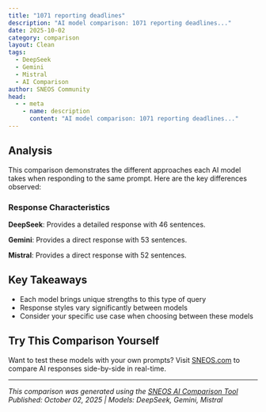 ```yaml
---
title: "1071 reporting deadlines"
description: "AI model comparison: 1071 reporting deadlines..."
date: 2025-10-02
category: comparison
layout: Clean
tags:
  - DeepSeek
  - Gemini
  - Mistral
  - AI Comparison
author: SNEOS Community
head:
  - - meta
    - name: description
      content: "AI model comparison: 1071 reporting deadlines..."
---
```


<ChatComparison
  title="1071 reporting deadlines"
  prompt="1071 reporting deadlines"
  :responses='{"DeepSeek": "Of course. \u00221071 reporting deadlines\u0022 refer to the new requirements under **Section 1071 of the Dodd-Frank Act**, which mandates that financial institutions collect and report data about their small business lending.\n\nThe deadlines are complex because they are **staggered** based on the volume of a lender\u0027s small business loans.\n\nHere is a clear breakdown of the key deadlines and what they mean.\n\n### Key Summary of Deadlines\n\nThe compliance dates are based on how many **\u0022covered originations\u0022** a lender made in each of the two preceding calendar years. A \u0022covered origination\u0022 is generally a closed-end loan or line of credit to a small business.\n\n| Lender Tier (by # of Covered Originations) | Compliance Date (Deadline to Start Data Collection) | First Data Reporting Deadline |\n| :--- | :--- | :--- |\n| **Tier 1:** 2,500\u002B loans in both 2022 \u0026 2023 | **October 1, 2024** | **June 1, 2026** (for data from Oct 1, 2024 - Dec 31, 2025) |\n| **Tier 2:** 500\u002B loans in both 2022 \u0026 2023 | **April 1, 2025** | **June 1, 2026** (for data from Apr 1, 2025 - Dec 31, 2025) |\n| **Tier 3:** 100\u002B loans in both 2022 \u0026 2023 | **January 1, 2026** | **June 1, 2027** (for data from Jan 1, 2026 - Dec 31, 2026) |\n\n---\n\n### Detailed Explanation of Each Deadline\n\nThere are two main types of deadlines to understand: when you start **collecting data** and when you start **reporting it**.\n\n#### 1. Data Collection Start Date\n\nThis is the date by which your institution must have its systems and processes in place to begin recording the required data points for every covered application.\n\n* **Tier 1 (Major Lenders): October 1, 2024**\n * You are in this tier if you originated **at least 2,500** covered small business loans in **both** 2022 and 2023.\n* **Tier 2 (Medium Lenders): April 1, 2025**\n * You are in this tier if you originated **at least 500** (but fewer than 2,500) covered small business loans in **both** 2022 and 2023.\n* **Tier 3 (Smaller Lenders): January 1, 2026**\n * You are in this tier if you originated **at least 100** (but fewer than 500) covered small business loans in **both** 2022 and 2023.\n\n\u003E **Important Note:** Lenders that originated fewer than 100 covered originations in both of the two preceding calendar years are **exempt** from these rules.\n\n#### 2. Data Reporting Deadline\n\nThis is the date by which you must submit your collected data to the **Consumer Financial Protection Bureau (CFPB)**.\n\n* The reporting is done **annually**, by **June 1** of the following year.\n* The **first reporting deadline for all lenders is June 1, 2026**.\n * **Tier 1 lenders** will report data collected from **October 1, 2024, to December 31, 2025**.\n * **Tier 2 lenders** will report data collected from **April 1, 2025, to December 31, 2025**.\n* **Tier 3 lenders** begin reporting on **June 1, 2027**, for their full 2026 calendar year data.\n\n### What Data Needs to Be Collected and Reported?\n\nThe rule requires the collection of a wide range of data points for each application, including:\n\n* **Application Details:** Date, type, amount, action taken (approved/denied), etc.\n* **Loan Details:** Credit pricing (interest rate, total costs), guarantees, etc.\n* **Demographic Information:** The race, ethnicity, and sex of the business\u0027s principal owners. This is a critical and new requirement.\n* **Business Details:** Industry, number of employees, annual revenue.\n* **Census Tract:** The location of the business.\n\n### Why is This Happening?\n\nThe goal of Section 1071 is to:\n* Identify business and community development needs for women-owned, minority-owned, and small businesses.\n* Facilitate enforcement of fair lending laws.\n* Enable communities, lenders, and policymakers to better understand the market for small business credit.\n\n### Action Steps for Lenders\n\n1. **Determine Your Tier:** Immediately assess your number of \u0022covered originations\u0022 for 2022 and 2023 to know your compliance date.\n2. **Update Systems:** Begin modifying your loan origination systems, application forms, and procedures to capture all required data points.\n3. **Develop Procedures:** Create a compliant process for collecting demographic data from applicants.\n4. **Train Staff:** Ensure all staff involved in the lending process are trained on the new requirements.\n5. **Plan for Reporting:** Develop the internal capability to compile and submit the data to the CFPB by the annual June 1 deadline.\n\nFor the most authoritative information, always refer to the **official CFPB Rule and Resources**:\n[CFPB Section 1071 Rule Implementation Page](https://www.consumerfinance.gov/rules-policy/final-rules/small-business-lending-under-ecoa-section-1071/)\n\n***Disclaimer:** I am an AI assistant and this information is for general guidance only. It is not legal advice. You should consult with qualified legal and compliance professionals to understand how these deadlines and rules apply to your specific institution.*", "Gemini": "Okay, let\u0027s break down the reporting deadlines related to Section 1071 of the Dodd-Frank Act, which mandates the collection and reporting of small business lending data.\n\n**Key Dates to Remember:**\n\n* **Compliance Date (When you must *start* collecting data):** This is the crucial date. You need to have systems and processes in place to accurately gather the required information from applicants.\n\n * The compliance date is tiered based on the number of covered transactions originated by the financial institution in each of the two preceding calendar years:\n\n * **Tier 1 (Most Institutions):** Institutions that originated at least 100 covered small business credit applications in both 2022 and 2023 must comply with Section 1071 starting **October 1, 2024.**\n\n * **Tier 2:** Institutions that originated at least 50 covered small business credit applications, but fewer than 100, in both 2022 and 2023 must comply starting **April 1, 2025.**\n\n * **Tier 3:** Institutions that originated fewer than 50 covered small business credit applications in both 2022 and 2023 must comply starting **January 1, 2026.**\n\n* **Reporting Deadline (When you must *submit* the data):** This is when you actually submit the collected data to the CFPB.\n\n * The data must be submitted **annually, by June 1st of the following year.** For example:\n\n * For data collected from October 1, 2024 to December 31, 2024 (for Tier 1), and then for the full year of 2025, the first reporting deadline is **June 1, 2026.**\n * For data collected from April 1, 2025, to December 31, 2025 (for Tier 2), and then for the full year of 2026, the first reporting deadline is **June 1, 2027.**\n * For data collected from January 1, 2026 to December 31, 2026 (for Tier 3), the first reporting deadline is **June 1, 2027.**\n\n**In summary:**\n\n1. **Determine your Tier:** Count the number of covered small business credit applications your institution originated in both 2022 and 2023. This will determine your compliance date.\n2. **Start Collecting Data:** Be ready to collect the required data from *every* covered application *on or after* your compliance date.\n3. **Submit Annually:** Report the collected data to the CFPB by June 1st of the following calendar year, beginning with the data collected in the partial or full calendar year that includes your compliance date.\n\n**Important Considerations:**\n\n* **\u0022Covered Application\u0022:** This refers to an application for credit primarily for small business purposes, as defined by the regulation. Understanding the definition of a \u0022small business\u0022 and what constitutes a \u0022credit application\u0022 is critical.\n* **Data Points:** Section 1071 requires collecting a significant amount of data, including information about the applicant (e.g., demographics, revenue) and the loan terms. Make sure you understand *all* the data points that you need to collect.\n* **CFPB Resources:** The CFPB has released extensive resources, including the final rule, interpretive guidance, and small entity compliance guides. Refer to the CFPB\u0027s website ([www.consumerfinance.gov](www.consumerfinance.gov)) for the most up-to-date information.\n* **Good Faith Efforts:** There are rules about obtaining demographic information from applicants. You need to make \u0022good faith efforts\u0022 to collect this information, but you cannot deny a loan if the applicant refuses to provide it. You will need to document your efforts.\n* **Privacy:** The CFPB has rules about how you must protect the privacy of applicants, particularly regarding the collection and use of demographic information.\n* **Amendments and Updates:** Regulations can change. Stay informed about any amendments or updates to the Section 1071 rule. The CFPB\u0027s website is the best source for this information.\n* **Consult with Counsel:** Given the complexity of the regulation, it\u0027s highly recommended that you consult with legal counsel to ensure full compliance.\n\n**Example Scenario:**\n\nLet\u0027s say \u0022Acme Bank\u0022 originated 75 covered small business credit applications in 2022 and 80 in 2023.\n\n* Acme Bank falls into **Tier 2.**\n* Their **compliance date is April 1, 2025.** They must begin collecting 1071 data on all covered applications received on or after this date.\n* Their first reporting period will be from April 1, 2025, to December 31, 2025, and then the full year of 2026.\n* Acme Bank\u0027s **first reporting deadline is June 1, 2027.**\n\n**Recommendations:**\n\n* **Start planning now!** Even if your compliance date is further out, don\u0027t wait. The implementation process can be complex and time-consuming.\n* **Review the CFPB\u0027s resources thoroughly.**\n* **Identify the systems and processes you need to put in place.** This includes training staff, updating your loan origination system, and establishing procedures for data collection and reporting.\n* **Consider using technology solutions** designed to help with 1071 compliance.\n\nI hope this detailed explanation helps! Let me know if you have any other questions.\n", "Mistral": "Reporting deadlines can vary widely depending on the type of report, the organization, and the regulatory requirements. Here are some common reporting deadlines for various types of reports:\n\n### Financial Reporting\n1. **Annual Reports**:\n - **Public Companies**: Typically due within 60-90 days after the fiscal year-end.\n - **Private Companies**: Varies, but often within 90-120 days after the fiscal year-end.\n\n2. **Quarterly Reports**:\n - **Public Companies**: Usually due within 40-45 days after the end of the quarter.\n\n3. **Form 10-K (Annual Report)**:\n - **Large Accelerated Filers**: 60 days after the fiscal year-end.\n - **Accelerated Filers**: 75 days after the fiscal year-end.\n - **Non-Accelerated Filers**: 90 days after the fiscal year-end.\n\n4. **Form 10-Q (Quarterly Report)**:\n - **Large Accelerated Filers**: 40 days after the end of the quarter.\n - **Accelerated Filers**: 40 days after the end of the quarter.\n - **Non-Accelerated Filers**: 45 days after the end of the quarter.\n\n### Tax Reporting\n1. **Corporate Tax Returns**:\n - **Form 1120**: Typically due by the 15th day of the 4th month after the end of the tax year (e.g., April 15 for calendar-year filers).\n\n2. **Individual Tax Returns**:\n - **Form 1040**: Typically due by April 15.\n\n3. **Partnership Tax Returns**:\n - **Form 1065**: Typically due by the 15th day of the 3rd month after the end of the tax year (e.g., March 15 for calendar-year filers).\n\n### Regulatory Reporting\n1. **SEC Filings**:\n - **Form 8-K**: Due within 4 business days of the triggering event.\n - **Form 4**: Due within 2 business days of the transaction.\n\n2. **Environmental Reporting**:\n - **Toxic Release Inventory (TRI)**: Due by July 1 of each year.\n - **Greenhouse Gas Reporting**: Due by March 31 of each year.\n\n### Internal Reporting\n1. **Monthly Financial Statements**:\n - Typically due within 5-10 business days after the end of the month.\n\n2. **Budget Reports**:\n - Varies, but often due within 10-15 business days after the end of the period.\n\n### Compliance Reporting\n1. **Sarbanes-Oxley (SOX) Compliance**:\n - **Section 404**: Annual assessment of internal controls due with the annual report.\n\n2. **Health and Safety Reports**:\n - **OSHA 300A**: Due by February 1 of each year.\n\n### Other Reporting\n1. **Non-Profit Organizations**:\n - **Form 990**: Typically due by the 15th day of the 5th month after the end of the tax year (e.g., May 15 for calendar-year filers).\n\n2. **Employee Benefit Plans**:\n - **Form 5500**: Due by the last day of the 7th month after the plan year ends (e.g., July 31 for calendar-year plans).\n\n### International Reporting\n1. **IFRS (International Financial Reporting Standards)**:\n - Varies by country and specific regulatory requirements.\n\n2. **EU GDPR Compliance**:\n - Data breach notification: Within 72 hours of becoming aware of the breach.\n\nThese deadlines are general guidelines and can vary based on specific circumstances, jurisdictions, and regulatory changes. Always consult the relevant regulatory bodies or professional advisors for the most accurate and up-to-date information."}' 
  published-date="13:33"
/>

## Analysis

This comparison demonstrates the different approaches each AI model takes when responding to the same prompt. Here are the key differences observed:

### Response Characteristics

**DeepSeek**: Provides a detailed response with 46 sentences. 

**Gemini**: Provides a direct response with 53 sentences. 

**Mistral**: Provides a direct response with 52 sentences. 

## Key Takeaways

- Each model brings unique strengths to this type of query
- Response styles vary significantly between models
- Consider your specific use case when choosing between these models

## Try This Comparison Yourself

Want to test these models with your own prompts? Visit [SNEOS.com](https://sneos.com) to compare AI responses side-by-side in real-time.

---

*This comparison was generated using the [SNEOS AI Comparison Tool](https://sneos.com)*
*Published: October 02, 2025 | Models: DeepSeek, Gemini, Mistral*
